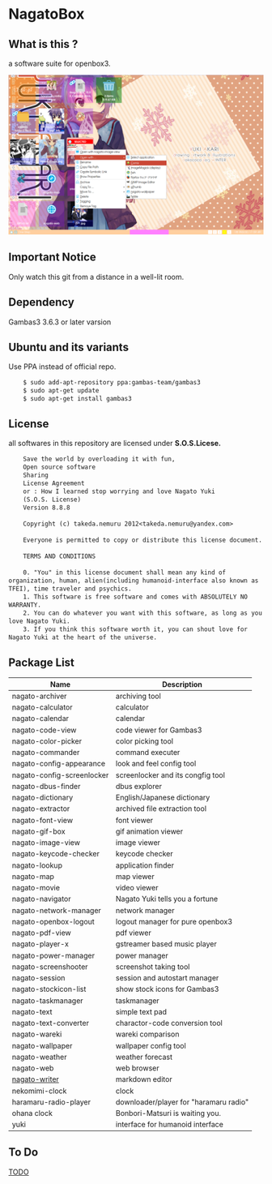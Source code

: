 # NagatoBox

## What is this ?

a software suite for openbox3.

![NAGATO_MACRO_IMAGE](./readme_extra/screenshot_001.png)

## Important Notice

Only watch this git from a distance in a well-lit room.

## Dependency

Gambas3 3.6.3 or later varsion

## Ubuntu and its variants

Use PPA instead of official repo.

```
    $ sudo add-apt-repository ppa:gambas-team/gambas3
    $ sudo apt-get update
    $ sudo apt-get install gambas3 
``` 

## License

all softwares in this repository are licensed under **S.O.S.Licese.**

```
    Save the world by overloading it with fun,
    Open source software
    Sharing
    License Agreement
    or : How I learned stop worrying and love Nagato Yuki
    (S.O.S. License)
    Version 8.8.8

    Copyright (c) takeda.nemuru 2012<takeda.nemuru@yandex.com>

    Everyone is permitted to copy or distribute this license document.

    TERMS AND CONDITIONS

    0. "You" in this license document shall mean any kind of organization, human, alien(including humanoid-interface also known as TFEI), time traveler and psychics.
    1. This software is free software and comes with ABSOLUTELY NO WARRANTY.
    2. You can do whatever you want with this software, as long as you love Nagato Yuki.
    3. If you think this software worth it, you can shout love for Nagato Yuki at the heart of the universe.
```

## Package List

|Name			|Description
|-----			|-----
|nagato-archiver		|archiving tool
|nagato-calculator		|calculator
|nagato-calendar		|calendar
|nagato-code-view		|code viewer for Gambas3
|nagato-color-picker		|color picking tool
|nagato-commander		|command executer
|nagato-config-appearance	|look and feel config tool
|nagato-config-screenlocker	|screenlocker and its congfig tool
|nagato-dbus-finder		|dbus explorer
|nagato-dictionary		|English/Japanese dictionary
|nagato-extractor		|archived file extraction tool
|nagato-font-view		|font viewer
|nagato-gif-box		|gif animation viewer
|nagato-image-view		|image viewer
|nagato-keycode-checker	|keycode checker
|nagato-lookup		|application finder
|nagato-map		|map viewer
|nagato-movie		|video viewer
|nagato-navigator		|Nagato Yuki tells you a fortune
|nagato-network-manager	|network manager
|nagato-openbox-logout	|logout manager for pure openbox3
|nagato-pdf-view		|pdf viewer
|nagato-player-x		|gstreamer based music player
|nagato-power-manager	|power manager
|nagato-screenshooter		|screenshot taking tool
|nagato-session		|session and autostart manager
|nagato-stockicon-list		|show stock icons for Gambas3
|nagato-taskmanager		|taskmanager
|nagato-text		|simple text pad
|nagato-text-converter		|charactor-code conversion tool
|nagato-wareki		|wareki comparison
|nagato-wallpaper		|wallpaper config tool
|nagato-weather		|weather forecast
|nagato-web		|web browser
|[nagato-writer](./readme_extra/nagato-writer)		|markdown editor
|nekomimi-clock		|clock
|haramaru-radio-player		|downloader/player for "haramaru radio"
|ohana clock		|Bonbori-Matsuri is waiting you.
|yuki			|interface for humanoid interface

## To Do

[TODO](./readme_extra/NagatoBox_15.03_Celestial_Diva.md)
